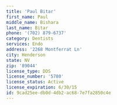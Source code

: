 ```yaml
---
title: 'Paul Bitar'
first_name: Paul
middle_name: Bishara
last_name: Bitar
phone: '(702) 879-6737'
category: Dentists
services: Endo
address: '2268 Montferrat Ln'
city: Henderson
state: NV
zip: '89044'
license_type: DDS
license_number: '5780'
license_status: Active
license_expiration: 6/30/15
id: 9cad25ee-db0d-4db2-ac68-7e7fa2850c4e
---
```

